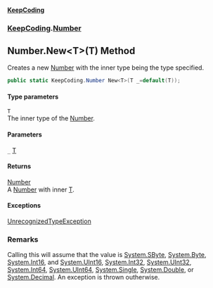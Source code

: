 #### [KeepCoding](index.md 'index')
### [KeepCoding](KeepCoding.md 'KeepCoding').[Number](KeepCoding_Number.md 'KeepCoding.Number')
## Number.New&lt;T&gt;(T) Method
Creates a new [Number](KeepCoding_Number.md 'KeepCoding.Number') with the inner type being the type specified.  
```csharp
public static KeepCoding.Number New<T>(T _=default(T));
```
#### Type parameters
<a name='KeepCoding_Number_New_T_(T)_T'></a>
`T`  
The inner type of the [Number](KeepCoding_Number.md 'KeepCoding.Number').
  
#### Parameters
<a name='KeepCoding_Number_New_T_(T)__'></a>
`_` [T](KeepCoding_Number_New_T_(T).md#KeepCoding_Number_New_T_(T)_T 'KeepCoding.Number.New&lt;T&gt;(T).T')  
  
#### Returns
[Number](KeepCoding_Number.md 'KeepCoding.Number')  
A [Number](KeepCoding_Number.md 'KeepCoding.Number') with inner [T](KeepCoding_Number_New_T_(T).md#KeepCoding_Number_New_T_(T)_T 'KeepCoding.Number.New&lt;T&gt;(T).T').
#### Exceptions
[UnrecognizedTypeException](KeepCoding_UnrecognizedTypeException.md 'KeepCoding.UnrecognizedTypeException')  
### Remarks
Calling this will assume that the value is [System.SByte](https://docs.microsoft.com/en-us/dotnet/api/System.SByte 'System.SByte'), [System.Byte](https://docs.microsoft.com/en-us/dotnet/api/System.Byte 'System.Byte'), [System.Int16](https://docs.microsoft.com/en-us/dotnet/api/System.Int16 'System.Int16'), and [System.UInt16](https://docs.microsoft.com/en-us/dotnet/api/System.UInt16 'System.UInt16'), [System.Int32](https://docs.microsoft.com/en-us/dotnet/api/System.Int32 'System.Int32'), [System.UInt32](https://docs.microsoft.com/en-us/dotnet/api/System.UInt32 'System.UInt32'), [System.Int64](https://docs.microsoft.com/en-us/dotnet/api/System.Int64 'System.Int64'), [System.UInt64](https://docs.microsoft.com/en-us/dotnet/api/System.UInt64 'System.UInt64'), [System.Single](https://docs.microsoft.com/en-us/dotnet/api/System.Single 'System.Single'), [System.Double](https://docs.microsoft.com/en-us/dotnet/api/System.Double 'System.Double'), or [System.Decimal](https://docs.microsoft.com/en-us/dotnet/api/System.Decimal 'System.Decimal'). An exception is thrown outherwise.  

